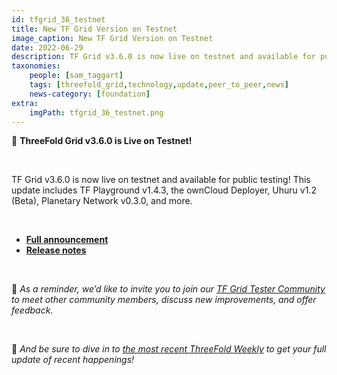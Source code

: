 ```yaml
---
id: tfgrid_36_testnet
title: New TF Grid Version on Testnet
image_caption: New TF Grid Version on Testnet
date: 2022-06-29
description: TF Grid v3.6.0 is now live on testnet and available for public testing!
taxonomies:
    people: [sam_taggart]
    tags: [threefold_grid,technology,update,peer_to_peer,news]
    news-category: [foundation]
extra:
    imgPath: tfgrid_36_testnet.png
---
```


📣 **ThreeFold Grid v3.6.0 is Live on Testnet!**

<br/>

TF Grid v3.6.0 is now live on testnet and available for public testing! This update includes TF Playground v1.4.3, the ownCloud Deployer, Uhuru v1.2 (Beta), Planetary Network v0.3.0, and more.

<br/>

- **[Full announcement](https://forum.threefold.io/t/tfgrid-v3-6-0-is-now-live/3084)**
- **[Release notes](https://library.threefold.me/info/manual/#/manual__tfgrid_release_3_6_0)**

<br/>

🧪 *As a reminder, we’d like to invite you to join our [TF Grid Tester Community](https://t.me/threefoldtesting) to meet other community members, discuss new improvements, and offer feedback.*

<br/>

📰 *And be sure to dive in to [the most recent ThreeFold Weekly](https://threefold.io/blog/post/weekly_vol_22/) to get your full update of recent happenings!*